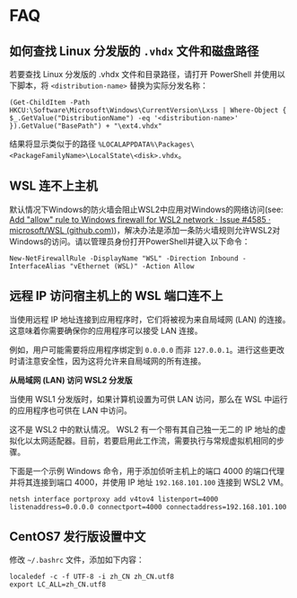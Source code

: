 # FAQ

## 如何查找 Linux 分发版的 `.vhdx` 文件和磁盘路径

若要查找 Linux 分发版的 .vhdx 文件和目录路径，请打开 PowerShell 并使用以下脚本，将 `<distribution-name>` 替换为实际分发名称：

```shell
(Get-ChildItem -Path HKCU:\Software\Microsoft\Windows\CurrentVersion\Lxss | Where-Object { $_.GetValue("DistributionName") -eq '<distribution-name>' }).GetValue("BasePath") + "\ext4.vhdx"
```

结果将显示类似于的路径 `%LOCALAPPDATA%\Packages\<PackageFamilyName>\LocalState\<disk>.vhdx`。

## WSL 连不上主机

默认情况下Windows的防火墙会阻止WSL2中应用对Windows的网络访问(see: [Add "allow" rule to Windows firewall for WSL2 network · Issue #4585 · microsoft/WSL (github.com)](https://github.com/microsoft/WSL/issues/4585))，解决办法是添加一条防火墙规则允许WSL2对Windows的访问。请以管理员身份打开PowerShell并键入以下命令：

```shell
New-NetFirewallRule -DisplayName "WSL" -Direction Inbound -InterfaceAlias "vEthernet (WSL)" -Action Allow
```

## 远程 IP 访问宿主机上的 WSL 端口连不上

当使用远程 IP 地址连接到应用程序时，它们将被视为来自局域网 (LAN) 的连接。 这意味着你需要确保你的应用程序可以接受 LAN 连接。

例如，用户可能需要将应用程序绑定到 `0.0.0.0` 而非 `127.0.0.1`。进行这些更改时请注意安全性，因为这将允许来自局域网的所有连接。

**从局域网 (LAN) 访问 WSL2 分发版**

当使用 WSL1 分发版时，如果计算机设置为可供 LAN 访问，那么在 WSL 中运行的应用程序也可供在 LAN 中访问。

这不是 WSL2 中的默认情况。 WSL2 有一个带有其自己独一无二的 IP 地址的虚拟化以太网适配器。目前，若要启用此工作流，需要执行与常规虚拟机相同的步骤。

下面是一个示例 Windows 命令，用于添加侦听主机上的端口 4000 的端口代理并将其连接到端口 4000，并使用 IP 地址 `192.168.101.100` 连接到 WSL2 VM。

```shell
netsh interface portproxy add v4tov4 listenport=4000 listenaddress=0.0.0.0 connectport=4000 connectaddress=192.168.101.100
```

## CentOS7 发行版设置中文

修改 `~/.bashrc` 文件，添加如下内容：

```shell
localedef -c -f UTF-8 -i zh_CN zh_CN.utf8
export LC_ALL=zh_CN.utf8
```